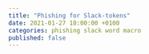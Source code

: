 ```yaml
---
title: "Phishing for Slack-tokens"
date: 2021-01-27 18:00:00 +0100
categories: phishing slack word macro
published: false
---
```

